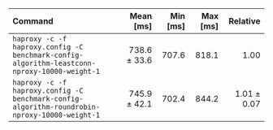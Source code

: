 | Command | Mean [ms] | Min [ms] | Max [ms] | Relative |
|:---|---:|---:|---:|---:|
| `haproxy -c -f haproxy.config -C benchmark-config-algorithm-leastconn-nproxy-10000-weight-1` | 738.6 ± 33.6 | 707.6 | 818.1 | 1.00 |
| `haproxy -c -f haproxy.config -C benchmark-config-algorithm-roundrobin-nproxy-10000-weight-1` | 745.9 ± 42.1 | 702.4 | 844.2 | 1.01 ± 0.07 |
